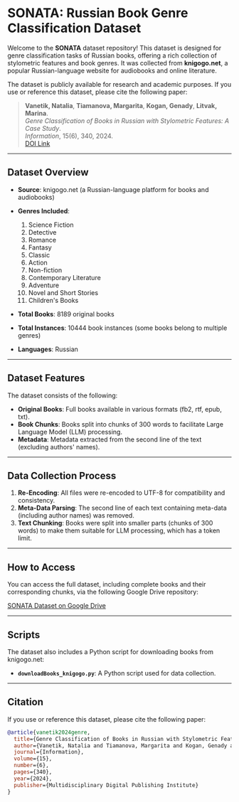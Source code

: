 # SONATA: Russian Book Genre Classification Dataset

Welcome to the **SONATA** dataset repository! This dataset is designed for genre classification tasks of Russian books, offering a rich collection of stylometric features and book genres. It was collected from **knigogo.net**, a popular Russian-language website for audiobooks and online literature.

The dataset is publicly available for research and academic purposes. If you use or reference this dataset, please cite the following paper:

> **Vanetik, Natalia**, **Tiamanova, Margarita**, **Kogan, Genady**, **Litvak, Marina**.  
> *Genre Classification of Books in Russian with Stylometric Features: A Case Study*.  
> *Information*, 15(6), 340, 2024.  
> [DOI Link]([https://doi.org/10.3390/info15060340](https://www.mdpi.com/2078-2489/15/6/340))

---

## Dataset Overview

- **Source**: knigogo.net (a Russian-language platform for books and audiobooks)
- **Genres Included**:  
  1. Science Fiction  
  2. Detective  
  3. Romance  
  4. Fantasy  
  5. Classic  
  6. Action  
  7. Non-fiction  
  8. Contemporary Literature  
  9. Adventure  
  10. Novel and Short Stories  
  11. Children's Books
  
- **Total Books**: 8189 original books
- **Total Instances**: 10444 book instances (some books belong to multiple genres)
- **Languages**: Russian
  
---

## Dataset Features

The dataset consists of the following:

- **Original Books**: Full books available in various formats (fb2, rtf, epub, txt).
- **Book Chunks**: Books split into chunks of 300 words to facilitate Large Language Model (LLM) processing.
- **Metadata**: Metadata extracted from the second line of the text (excluding authors' names).

---

## Data Collection Process

1. **Re-Encoding**: All files were re-encoded to UTF-8 for compatibility and consistency.
2. **Meta-Data Parsing**: The second line of each text containing meta-data (including author names) was removed.
3. **Text Chunking**: Books were split into smaller parts (chunks of 300 words) to make them suitable for LLM processing, which has a token limit.

---

## How to Access

You can access the full dataset, including complete books and their corresponding chunks, via the following Google Drive repository:

[SONATA Dataset on Google Drive](https://drive.google.com/drive/folders/1rnpMl39yOpsYTaE6ZGzk5nHQRU2dOASB?usp=sharing)

---

## Scripts

The dataset also includes a Python script for downloading books from knigogo.net:

- **`downloadBooks_knigogo.py`**: A Python script used for data collection.

---

## Citation

If you use or reference this dataset, please cite the following paper:

```bibtex
@article{vanetik2024genre,
  title={Genre Classification of Books in Russian with Stylometric Features: A Case Study},
  author={Vanetik, Natalia and Tiamanova, Margarita and Kogan, Genady and Litvak, Marina},
  journal={Information},
  volume={15},
  number={6},
  pages={340},
  year={2024},
  publisher={Multidisciplinary Digital Publishing Institute}
}

